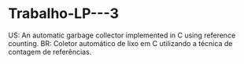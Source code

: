 # Trabalho-LP---3
US: An automatic garbage collector implemented in C using reference counting.
BR: Coletor automático de lixo em C utilizando a técnica de contagem de referências.
